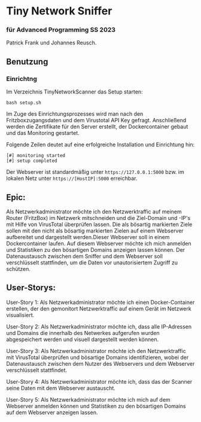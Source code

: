 
# Tiny Network Sniffer


### für Advanced Programming SS 2023

Patrick Frank und Johannes Reusch.

## Benutzung



### Einrichtng
Im Verzeichnis TinyNetworkScanner das Setup starten:

```
bash setup.sh
```
Im Zuge des Einrichtungsprozesses wird man nach den Fritzboxzugangsdaten und dem Virustotal API Key gefragt.
Anschließend werden die Zertifikate für den Server erstellt, der Dockercontainer gebaut und das Monitoring gestartet.

Folgende Zeilen deutet auf eine erfolgreiche Installation und Einrichtung hin:
```
[#] monitoring started
[#] setup completed
```

Der Webserver ist standardmäßig unter `https://127.0.0.1:5000` bzw. im lokalen Netz unter `https://[HostIP]:5000` erreichbar.


## Epic:

Als Netzwerkadministrator möchte ich den Netzwerktraffic auf meinem Router (FritzBox) im Netzwerk mitschneiden und die Ziel-Domain und -IP's mit Hilfe von VirusTotal überprüfen lassen. Die als bösartig markierten Ziele sollen mit den nicht als bösartig markierten Zielen auf einem Webserver aufbereitet und dargestellt werden.Dieser Webserver soll in einem Dockercontainer laufen. Auf diesem Webserver möchte ich mich anmelden und Statistiken zu den bösartigen Domains anzeigen lassen können. Der Datenaustausch zwischen dem Sniffer und dem Webserver soll verschlüsselt stattfinden, um die Daten vor unautorisiertem Zugriff zu schützen.

## User-Storys:

User-Story 1:
Als Netzwerkadministrator möchte ich einen Docker-Container erstellen, der den gemonitort Netzwerktraffic auf einem Gerät im Netzwerk visualisiert.

User-Story 2: 
Als Netzwerkadministrator möchte ich, dass alle IP-Adressen und Domains die innerhalb des Netwerkes aufgerufen wurden abgespeichert werden und visuell dargestellt werden können.

User-Story 3:
Als Netzwerkadministrator möchte ich den Netzwerktraffic mit VirusTotal überprüfen und bösartige Domains identifizieren, wobei der Datenaustausch zwischen dem Nutzer des Webservers und dem Webserver verschlüsselt stattfindet.

User-Story 4:
Als Netzwerkadministrator möchte ich, dass das der Scanner seine Daten mit dem Webserver austauscht.

User-Story 5:
Als Netzwerkadministrator möchte ich mich auf dem Webserver anmelden können und Statistiken zu den bösartigen Domains auf dem Webserver anzeigen lassen. 
